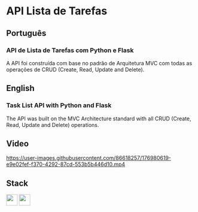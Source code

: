 # API Lista de Tarefas

## Português

### API de Lista de Tarefas com Python e Flask

A API foi construída com base no padrão de Arquitetura MVC com todas as operações de CRUD (Create, Read, Update and Delete).

## English

### Task List API with Python and Flask

The API was built on the MVC Architecture standard with all CRUD (Create, Read, Update and Delete) operations.

## Video

https://user-images.githubusercontent.com/86618257/176980619-e9e02fef-f370-4292-87cd-553b5b446d10.mp4

## Stack

<img width="30px" src="https://cdn.jsdelivr.net/gh/devicons/devicon/icons/python/python-original.svg" /> <img width="30px" src="https://cdn.jsdelivr.net/gh/devicons/devicon/icons/flask/flask-original.svg" />
